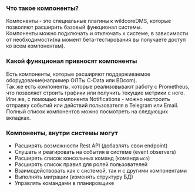 ### Что такое компоненты? 
Компоненты - это специальные плагины к wildcoreDMS, которые позволяют расширить базовый функционал системы.    
Компоненты можно подключать и отключать к системе, в зависимости от необходимости(на момент бета-тестирования вы получаете доступ ко всем компонентам).      

### Какой функционал привносят компоненты
Есть компоненты, которые расширяют поддерживаемое оборудование(например ОЛТы C-Data или BDcom).       
Так же есть компоненты, которые реализовывают работу с Prometheus, что позволяет строить графики или получить текущие метрики с него.      
Или же, с помощью компонента Notifications - можно настроить отправку событий или действий пользователя в Telegram или Email.    
Полный список компонентов можно посмотреть на следующих вкладках.    



### Компоненты, внутри системы могут  
* Расширять возможности Rest API (добавлять свои endpoint)
* Cлушать и реагировать на события в системе (event observers)   
* Расширять список консольных команд (команда `wca`)
* Расширять список правил для ролей пользователей  
* Взаимодействовать как с системой, так и с другими компонентами   
* Выполнять миграции (изменять структуру БД)   
* Управлять командами в планировщике   


